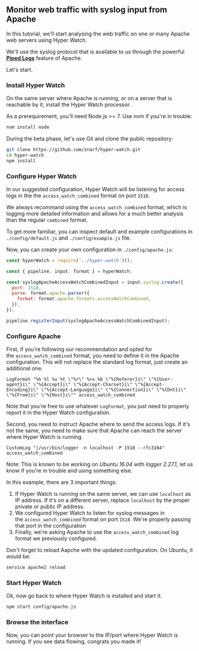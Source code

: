 ## Monitor web traffic with syslog input from Apache

In this tutorial, we'll start analysing the web traffic on one or many Apache web servers using Hyper Watch.

We'll use the syslog protocol that is available to us through the powerful **[Piped Logs](https://httpd.apache.org/docs/2.4/logs.html#piped)** feature of Apache.

Let's start.

### Install Hyper Watch

On the same server where Apache is running, or on a server that is reachable by it, install the Hyper Watch processor.

As a prerequirement, you'll need Node.js &gt;= 7. Use nvm if you're in trouble.

```bash
nvm install node
```

During the beta phase, let's use Git and clone the public repository:

```bash
git clone https://github.com/znarf/hyper-watch.git
cd hyper-watch
npm install
```

### Configure Hyper Watch

In our suggested configuration, Hyper Watch will be listening for access logs in the the `access_watch_combined` format on port `1518`.

We always recommand using the `access_watch_combined` format, which is logging more detailed information and allows for a much better analysis than the regular `combined` format.

To get more familiar, you can inspect default and example configurations in `./config/default.js` and `./config/example.js` file.

Now, you can create your own configuration in `./config/apache.js`:

```javascript
const hyperWatch = require('../hyper-watch')();

const { pipeline, input, format } = hyperWatch;

const syslogApacheAccessWatchCombinedInput = input.syslog.create({
  port: 1518,
  parse: format.apache.parser({
    format: format.apache.formats.accessWatchCombined,
  }),
});

pipeline.registerInput(syslogApacheAccessWatchCombinedInput);
```

### Configure Apache

First, if you're following our recommendation and opted for the `access_watch_combined` format, you need to define it in the Apache configuration. This will not replace the standard log format, just create an additional one.

```
LogFormat "%h %l %u %t \"%r\" %>s %b \"%{Referer}i\" \"%{User-agent}i\" \"%{Accept}i\" \"%{Accept-Charset}i\" \"%{Accept-Encoding}i\" \"%{Accept-Language}i\" \"%{Connection}i\" \"%{Dnt}i\" \"%{From}i\" \"%{Host}i\"" access_watch_combined
```

Note that you're free to use whatever `LogFormat`, you just need to properly report it in the Hyper Watch configuration.

Second, you need to instruct Apache where to send the access logs. If it's not the same, you need to make sure that Apache can reach the server where Hyper Watch is running.

```
CustomLog "|/usr/bin/logger -n localhost -P 1518 --rfc3164" access_watch_combined
```

Note: This is known to be working on _Ubuntu 16.04_ with _logger 2.27.1_, let us know if you're in trouble and using something else.

In this example, there are 3 important things:

1. If Hyper Watch is running on the same server, we can use `localhost` as IP address.
   If it's on a different server, replace `localhost` by the proper private or public IP address.
2. We configured Hyper Watch to listen for syslog messages in the `access_watch_combined` format on port `1518`.
   We're properly passing that port in the configuration
3. Finally, we're asking Apache to use the `access_watch_combined` log format we previously configured.

Don't forget to reload Aapche with the updated configuration. On Ubuntu, it would be:

```bash
service apache2 reload
```

### Start Hyper Watch

Ok, now go back to where Hyper Watch is installed and start it.

```bash
npm start config/apache.js
```

### Browse the interface

Now, you can point your browser to the IP/port where Hyper Watch is running. If you see data flowing, congrats you made it!
